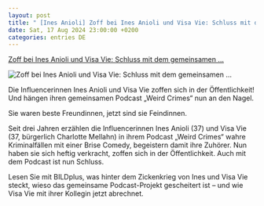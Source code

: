```yaml
---
layout: post
title: " [Ines Anioli] Zoff bei Ines Anioli und Visa Vie: Schluss mit dem gemeinsamen ..."
date: Sat, 17 Aug 2024 23:00:00 +0200
categories: entries DE
---
```

[Zoff bei Ines Anioli und Visa Vie: Schluss mit dem gemeinsamen ...](https://www.bild.de/unterhaltung/zoff-bei-ines-anioli-und-visa-vie-schluss-mit-dem-gemeinsamen-podcast-66bf62bdf5e0fd5176072eb7)

![Zoff bei Ines Anioli und Visa Vie: Schluss mit dem gemeinsamen ...](https://images.bild.de/66bf62bdf5e0fd5176072eb7/63d438886d2900164449402d95430ef5,cc25e38c?w=1280)

Die Influencerinnen Ines Anioli und Visa Vie zoffen sich in der Öffentlichkeit! Und hängen ihren gemeinsamen Podcast „Weird Crimes“ nun an den Nagel.

Sie waren beste Freundinnen, jetzt sind sie Feindinnen.

Seit drei Jahren erzählen die Influencerinnen Ines Anioli (37) und Visa Vie (37, bürgerlich Charlotte Mellahn) in ihrem Podcast „Weird Crimes“ wahre Kriminalfällen mit einer Brise Comedy, begeistern damit ihre Zuhörer. Nun haben sie sich heftig verkracht, zoffen sich in der Öffentlichkeit. Auch mit dem Podcast ist nun Schluss.

Lesen Sie mit BILDplus, was hinter dem Zickenkrieg von Ines und Visa Vie steckt, wieso das gemeinsame Podcast-Projekt gescheitert ist – und wie Visa Vie mit ihrer Kollegin jetzt abrechnet.

